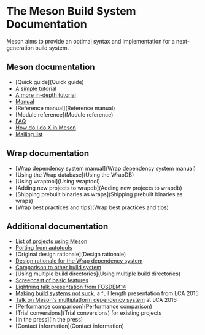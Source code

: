 # The Meson Build System Documentation

Meson aims to provide an optimal syntax and implementation for a next-generation build system.

## Meson documentation

* [Quick guide](Quick guide)
* [A simple tutorial](Tutorial)
* [A more in-depth tutorial](IndepthTutorial)
* [Manual](Manual)
* [Reference manual](Reference manual)
* [Module reference](Module reference)
* [FAQ](FAQ)
* [How do I do X in Meson](howtox)
* [Mailing list](https://groups.google.com/forum/#!forum/mesonbuild)

## Wrap documentation

* [Wrap dependency system manual](Wrap dependency system manual)
* [Using the Wrap database](Using the WrapDB)
* [Using wraptool](Using wraptool)
* [Adding new projects to wrapdb](Adding new projects to wrapdb)
* [Shipping prebuilt binaries as wraps](Shipping prebuilt binaries as wraps)
* [Wrap best practices and tips](Wrap best practices and tips)

## Additional documentation

* [List of projects using Meson](Users)
* [Porting from autotools](Porting-from-autotools)
* [Original design rationale](Design rationale)
* [Design rationale for the Wrap dependency system](https://groups.google.com/forum/#!topic/mesonbuild/DliVv-mjOTk)
* [Comparison to other build system](Comparisons)
* [Using multiple build directories](Using multiple build directories)
* [Screencast of basic features](http://www.youtube.com/watch?v=rzLta78Jbi8)
* [Lightning talk presentation from FOSDEM14](http://video.fosdem.org/2014/H2215_Ferrer/Sunday/Introducing_the_Meson_build_system.webm)
* [Making build systems not suck](https://www.youtube.com/watch?v=KPi0AuVpxLI), a full length presentation from LCA 2015
* [Talk on Meson's multiplatform dependency system](http://youtu.be/CTJtKtQ8R5k) at LCA 2016
* [Performance comparison](Performance comparison)
* [Trial conversions](Trial conversions) for existing projects
* [In the press](In the press)
* [Contact information](Contact information)

